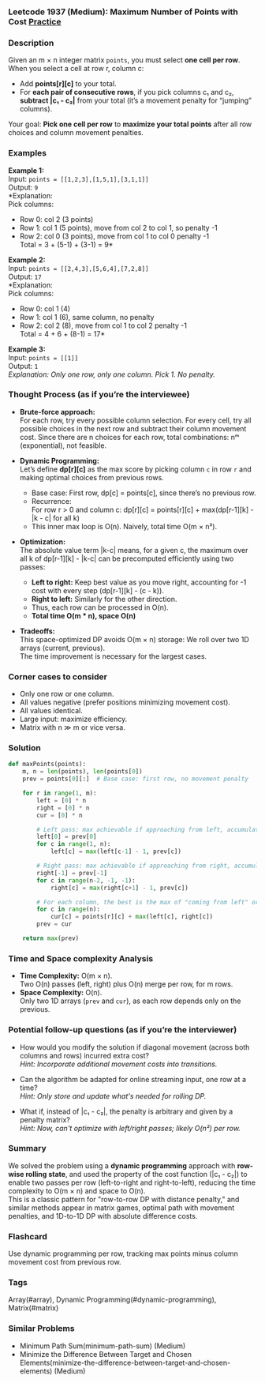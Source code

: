### Leetcode 1937 (Medium): Maximum Number of Points with Cost [Practice](https://leetcode.com/problems/maximum-number-of-points-with-cost)

### Description  
Given an m × n integer matrix `points`, you must select **one cell per row**.  
When you select a cell at row r, column c:
- Add **points[r][c]** to your total.
- For **each pair of consecutive rows**, if you pick columns c₁ and c₂, **subtract |c₁ - c₂|** from your total (it’s a movement penalty for “jumping” columns).

Your goal: **Pick one cell per row** to **maximize your total points** after all row choices and column movement penalties.

### Examples  

**Example 1:**  
Input: `points = [[1,2,3],[1,5,1],[3,1,1]]`  
Output: `9`  
*Explanation:  
Pick columns:  
- Row 0: col 2 (3 points)  
- Row 1: col 1 (5 points), move from col 2 to col 1, so penalty -1  
- Row 2: col 0 (3 points), move from col 1 to col 0 penalty -1  
Total = 3 + (5-1) + (3-1) = 9*

**Example 2:**  
Input: `points = [[2,4,3],[5,6,4],[7,2,8]]`  
Output: `17`  
*Explanation:  
Pick columns:  
- Row 0: col 1 (4)  
- Row 1: col 1 (6), same column, no penalty  
- Row 2: col 2 (8), move from col 1 to col 2 penalty -1  
Total = 4 + 6 + (8-1) = 17*

**Example 3:**  
Input: `points = [[1]]`  
Output: `1`  
*Explanation: Only one row, only one column. Pick 1. No penalty.*

### Thought Process (as if you’re the interviewee)  

- **Brute-force approach:**  
  For each row, try every possible column selection. For every cell, try all possible choices in the next row and subtract their column movement cost. Since there are n choices for each row, total combinations: nᵐ (exponential), not feasible.
  
- **Dynamic Programming:**  
  Let’s define **dp[r][c]** as the max score by picking column `c` in row `r` and making optimal choices from previous rows.  
  - Base case: First row, dp[c] = points[c], since there’s no previous row.
  - Recurrence:  
    For row r > 0 and column c:
      dp[r][c] = points[r][c] + max(dp[r-1][k] - |k - c| for all k)
  - This inner max loop is O(n). Naively, total time O(m × n²).

- **Optimization:**  
  The absolute value term |k-c| means, for a given c, the maximum over all k of dp[r-1][k] - |k-c| can be precomputed efficiently using two passes:
    - **Left to right:** Keep best value as you move right, accounting for -1 cost with every step (dp[r-1][k] - (c - k)).
    - **Right to left:** Similarly for the other direction.
  - Thus, each row can be processed in O(n).
  - **Total time O(m \* n), space O(n)**

- **Tradeoffs:**  
  This space-optimized DP avoids O(m × n) storage: We roll over two 1D arrays (current, previous).  
  The time improvement is necessary for the largest cases.

### Corner cases to consider  
- Only one row or one column.
- All values negative (prefer positions minimizing movement cost).
- All values identical.
- Large input: maximize efficiency.
- Matrix with n ≫ m or vice versa.

### Solution

```python
def maxPoints(points):
    m, n = len(points), len(points[0])
    prev = points[0][:]  # Base case: first row, no movement penalty

    for r in range(1, m):
        left = [0] * n
        right = [0] * n
        cur = [0] * n

        # Left pass: max achievable if approaching from left, accumulating the cost
        left[0] = prev[0]
        for c in range(1, n):
            left[c] = max(left[c-1] - 1, prev[c])

        # Right pass: max achievable if approaching from right, accumulating the cost
        right[-1] = prev[-1]
        for c in range(n-2, -1, -1):
            right[c] = max(right[c+1] - 1, prev[c])

        # For each column, the best is the max of "coming from left" or "coming from right"
        for c in range(n):
            cur[c] = points[r][c] + max(left[c], right[c])
        prev = cur

    return max(prev)
```

### Time and Space complexity Analysis  

- **Time Complexity:** O(m × n).  
  Two O(n) passes (left, right) plus O(n) merge per row, for m rows.
- **Space Complexity:** O(n).  
  Only two 1D arrays (`prev` and `cur`), as each row depends only on the previous.

### Potential follow-up questions (as if you’re the interviewer)  

- How would you modify the solution if diagonal movement (across both columns and rows) incurred extra cost?  
  *Hint: Incorporate additional movement costs into transitions.*

- Can the algorithm be adapted for online streaming input, one row at a time?  
  *Hint: Only store and update what's needed for rolling DP.*

- What if, instead of |c₁ - c₂|, the penalty is arbitrary and given by a penalty matrix?  
  *Hint: Now, can't optimize with left/right passes; likely O(n²) per row.*

### Summary
We solved the problem using a **dynamic programming** approach with **row-wise rolling state**, and used the property of the cost function (|c₁ - c₂|) to enable two passes per row (left-to-right and right-to-left), reducing the time complexity to O(m × n) and space to O(n).  
This is a classic pattern for "row-to-row DP with distance penalty," and similar methods appear in matrix games, optimal path with movement penalties, and 1D-to-1D DP with absolute difference costs.


### Flashcard
Use dynamic programming per row, tracking max points minus column movement cost from previous row.

### Tags
Array(#array), Dynamic Programming(#dynamic-programming), Matrix(#matrix)

### Similar Problems
- Minimum Path Sum(minimum-path-sum) (Medium)
- Minimize the Difference Between Target and Chosen Elements(minimize-the-difference-between-target-and-chosen-elements) (Medium)